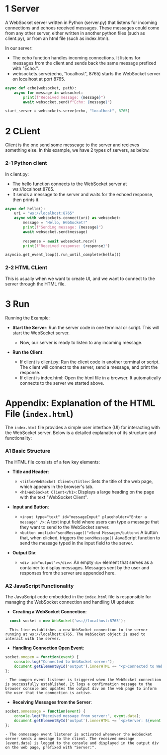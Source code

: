 # 1 Server

A WebSocket server written in Python (server.py) that listens for incoming connections and echoes received messages. These messages could come from any other server, either written in another python files (such as client.py), or from an html file (such as index.html).

In our server:
- The echo function handles incoming connections. It listens for messages from the client and sends back the same message prefixed with "Echo:".
- websockets.serve(echo, "localhost", 8765) starts the WebSocket server on localhost at port 8765.

```python
async def echo(websocket, path):
    async for message in websocket:
        print(f"Received message: {message}")
        await websocket.send(f"Echo: {message}")

start_server = websockets.serve(echo, "localhost", 8765)
```

# 2 CLient
Client is the one send some messeage to the server and recieves something else. In this example, we have 2 types of servers, as below.

### 2-1 Python client
In client.py:
- The hello function connects to the WebSocket server at ws://localhost:8765.
- It sends a message to the server and waits for the echoed response, then prints it.

```python
async def hello():
    uri = "ws://localhost:8765"
    async with websockets.connect(uri) as websocket:
        message = "Hello, WebSocket!"
        print(f"Sending message: {message}")
        await websocket.send(message)
        
        response = await websocket.recv()
        print(f"Received response: {response}")

asyncio.get_event_loop().run_until_complete(hello())
```


### 2-2 HTML CLient
This is usually when we want to create UI, and we want to connect to the server through the HTML file.



# 3 Run
Running the Example:
- **Start the Server**: Run the server code in one terminal or script. This will start the WebSocket server.
    - Now, our server is ready to listen to any incoming message.

- **Run the Client**: 
    - If client is client.py: Run the client code in another terminal or script. The client will connect to the server, send a message, and print the response.
    - If client is index.html: Open the html file in a browser. It automatically connects to the server we started above.



# Appendix: Explanation of the HTML File (`index.html`)

The `index.html` file provides a simple user interface (UI) for interacting with the WebSocket server. Below is a detailed explanation of its structure and functionality:

### A1 Basic Structure

The HTML file consists of a few key elements:

- **Title and Header**: 
  - `<title>WebSocket Client</title>`: Sets the title of the web page, which appears in the browser's tab.
  - `<h1>WebSocket Client</h1>`: Displays a large heading on the page with the text "WebSocket Client".

- **Input and Button**:
  - `<input type="text" id="messageInput" placeholder="Enter a message" />`: A text input field where users can type a message that they want to send to the WebSocket server.
  - `<button onclick="sendMessage()">Send Message</button>`: A button that, when clicked, triggers the `sendMessage()` JavaScript function to send the message typed in the input field to the server.

- **Output Div**:
  - `<div id="output"></div>`: An empty `div` element that serves as a container to display messages. Messages sent by the user and responses from the server are appended here.

### A2 JavaScript Functionality

The JavaScript code embedded in the `index.html` file is responsible for managing the WebSocket connection and handling UI updates:

- **Creating a WebSocket Connection**:
```javascript
  const socket = new WebSocket('ws://localhost:8765');
```
    - This line establishes a new WebSocket connection to the server running at ws://localhost:8765. The WebSocket object is used to interact with the server.

- **Handling Connection Open Event**:

```javascript
socket.onopen = function(event) {
    console.log("Connected to WebSocket server");
    document.getElementById('output').innerHTML += "<p>Connected to WebSocket server</p>";
};

```
    - The onopen event listener is triggered when the WebSocket connection is successfully established. It logs a confirmation message to the browser console and updates the output div on the web page to inform the user that the connection is active.

- **Receiving Messages from the Server**:
```javascript
socket.onmessage = function(event) {
    console.log("Received message from server:", event.data);
    document.getElementById('output').innerHTML += `<p>Server: ${event.data}</p>`;
};
```
    - The onmessage event listener is activated whenever the WebSocket server sends a message to the client. The received message (event.data) is logged to the console and displayed in the output div on the web page, prefixed with "Server:".
